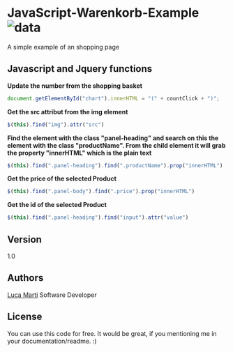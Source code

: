 # JavaScript-Warenkorb-Example ![data](https://img.shields.io/badge/Status-development-orange.svg)
A simple example of an shopping page

## Javascript and Jquery functions
**Update the number from the shopping basket**
```javascript
document.getElementById("chart").innerHTML = "(" + countClick + ")";
```

**Get the src attribut from the img element**
```javascript
$(this).find("img").attr("src")
```

**Find the element with the class "panel-heading" and search on this the element with the class "productName". From the child element it will grab the property "innerHTML" which is the plain text**
```javascript
$(this).find(".panel-heading").find(".productName").prop("innerHTML")
```
**Get the price of the selected Product**
```javascript
$(this).find(".panel-body").find(".price").prop("innerHTML")
```

**Get the id of the selected Product**
```javascript
$(this).find(".panel-heading").find("input").attr("value")
```
## Version
1.0

## Authors
[Luca Marti](https://www.luca-marti.ch)
Software Developer

## License
You can use this code for free. It would be great, if you mentioning me in your documentation/readme. :)

